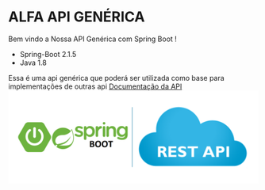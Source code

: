 # ALFA API GENÉRICA
Bem vindo a Nossa API Genérica com Spring Boot !

* Spring-Boot 2.1.5
* Java 1.8

Essa é uma api genérica que poderá ser utilizada como base para implementações de outras api 
[Documentação da API](https://github.com/renatoredes/api/wiki)
![API](https://github.com/renatoredes/api/blob/develop/wiki/img/springboot.png)


